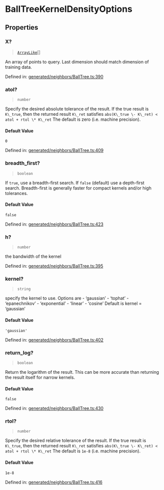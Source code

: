 # BallTreeKernelDensityOptions

## Properties

### X?

> [`ArrayLike`](../types/ArrayLike.md)[]

An array of points to query. Last dimension should match dimension of training data.

Defined in:  [generated/neighbors/BallTree.ts:390](https://github.com/transitive-bullshit/scikit-learn-ts/blob/122b3c0/packages/sklearn/src/generated/neighbors/BallTree.ts#L390)

### atol?

> `number`

Specify the desired absolute tolerance of the result. If the true result is `K\_true`, then the returned result `K\_ret` satisfies `abs(K\_true \- K\_ret) < atol + rtol \* K\_ret` The default is zero (i.e. machine precision).

#### Default Value

`0`

Defined in:  [generated/neighbors/BallTree.ts:409](https://github.com/transitive-bullshit/scikit-learn-ts/blob/122b3c0/packages/sklearn/src/generated/neighbors/BallTree.ts#L409)

### breadth\_first?

> `boolean`

If `true`, use a breadth-first search. If `false` (default) use a depth-first search. Breadth-first is generally faster for compact kernels and/or high tolerances.

#### Default Value

`false`

Defined in:  [generated/neighbors/BallTree.ts:423](https://github.com/transitive-bullshit/scikit-learn-ts/blob/122b3c0/packages/sklearn/src/generated/neighbors/BallTree.ts#L423)

### h?

> `number`

the bandwidth of the kernel

Defined in:  [generated/neighbors/BallTree.ts:395](https://github.com/transitive-bullshit/scikit-learn-ts/blob/122b3c0/packages/sklearn/src/generated/neighbors/BallTree.ts#L395)

### kernel?

> `string`

specify the kernel to use. Options are - ‘gaussian’ - ‘tophat’ - ‘epanechnikov’ - ‘exponential’ - ‘linear’ - ‘cosine’ Default is kernel = ‘gaussian’

#### Default Value

`'gaussian'`

Defined in:  [generated/neighbors/BallTree.ts:402](https://github.com/transitive-bullshit/scikit-learn-ts/blob/122b3c0/packages/sklearn/src/generated/neighbors/BallTree.ts#L402)

### return\_log?

> `boolean`

Return the logarithm of the result. This can be more accurate than returning the result itself for narrow kernels.

#### Default Value

`false`

Defined in:  [generated/neighbors/BallTree.ts:430](https://github.com/transitive-bullshit/scikit-learn-ts/blob/122b3c0/packages/sklearn/src/generated/neighbors/BallTree.ts#L430)

### rtol?

> `number`

Specify the desired relative tolerance of the result. If the true result is `K\_true`, then the returned result `K\_ret` satisfies `abs(K\_true \- K\_ret) < atol + rtol \* K\_ret` The default is `1e-8` (i.e. machine precision).

#### Default Value

`1e-8`

Defined in:  [generated/neighbors/BallTree.ts:416](https://github.com/transitive-bullshit/scikit-learn-ts/blob/122b3c0/packages/sklearn/src/generated/neighbors/BallTree.ts#L416)
